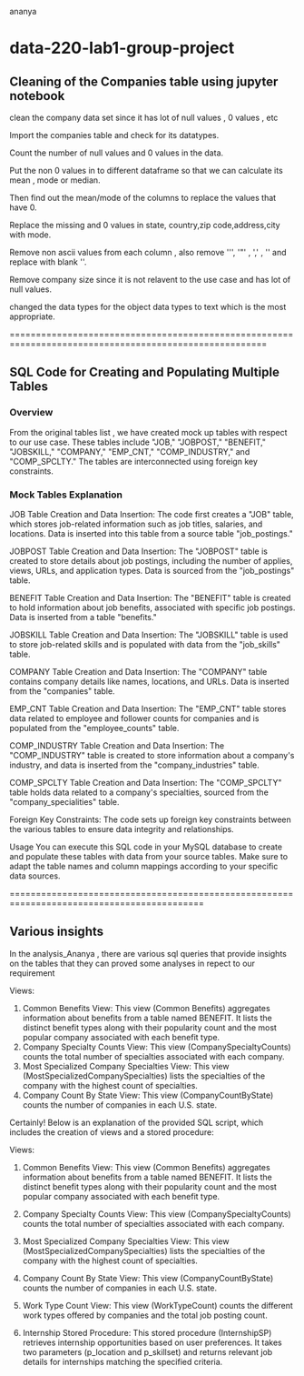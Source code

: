 ananya
# data-220-lab1-group-project 

## Cleaning of the Companies table using jupyter notebook

clean the company data set since it has lot of null values , 0 values , etc

Import the companies table and check for its datatypes.

Count the number of null values and 0 values in the data.

Put the non 0 values in to different dataframe so that we can calculate its mean , mode or median.

Then find out the mean/mode of the columns to replace the values that have 0.

Replace the missing and 0 values in state, country,zip code,address,city with mode.

Remove non ascii values from each column , also remove '\'',  '"'  , ','  , '' and replace with blank ''.

Remove company size since it is not relavent to the use case and has lot of null values.

changed the data types for the object data types to text which is the most appropriate.

=======================================================================================================
## SQL Code for Creating and Populating Multiple Tables
### Overview
From the original tables list , we have created mock up tables with respect to our use case.
These tables include "JOB," "JOBPOST," "BENEFIT," "JOBSKILL," "COMPANY," "EMP_CNT," "COMP_INDUSTRY," and "COMP_SPCLTY." The tables are interconnected using foreign key constraints.

### Mock Tables Explanation

JOB Table Creation and Data Insertion: The code first creates a "JOB" table, which stores job-related information such as job titles, salaries, and locations. Data is inserted into this table from a source table  "job_postings."

JOBPOST Table Creation and Data Insertion: The "JOBPOST" table is created to store details about job postings, including the number of applies, views, URLs, and application types. Data is sourced from the "job_postings" table.

BENEFIT Table Creation and Data Insertion: The "BENEFIT" table is created to hold information about job benefits, associated with specific job postings. Data is inserted from a table  "benefits."

JOBSKILL Table Creation and Data Insertion: The "JOBSKILL" table is used to store job-related skills and is populated with data from the "job_skills" table.

COMPANY Table Creation and Data Insertion: The "COMPANY" table contains company details like names, locations, and URLs. Data is inserted from the "companies" table.

EMP_CNT Table Creation and Data Insertion: The "EMP_CNT" table stores data related to employee and follower counts for companies and is populated from the "employee_counts" table.

COMP_INDUSTRY Table Creation and Data Insertion: The "COMP_INDUSTRY" table is created to store information about a company's industry, and data is inserted from the "company_industries" table.

COMP_SPCLTY Table Creation and Data Insertion: The "COMP_SPCLTY" table holds data related to a company's specialties, sourced from the "company_specialities" table.

Foreign Key Constraints: The code sets up foreign key constraints between the various tables to ensure data integrity and relationships.

Usage
You can execute this SQL code in your MySQL database to create and populate these tables with data from your source tables. Make sure to adapt the table names and column mappings according to your specific data sources.

===========================================================================================
## Various insights 
In the analysis_Ananya , there are various sql queries that provide insights on the tables that they can proved some analyses in repect to our requirement 

Views:
1. Common Benefits View:
This view (Common Benefits) aggregates information about benefits from a table named BENEFIT. It lists the distinct benefit types along with their popularity count and the most popular company associated with each benefit type.
2. Company Specialty Counts View:
This view (CompanySpecialtyCounts) counts the total number of specialties associated with each company.
3. Most Specialized Company Specialties View:
This view (MostSpecializedCompanySpecialties) lists the specialties of the company with the highest count of specialties.
4. Company Count By State View:
This view (CompanyCountByState) counts the number of companies in each U.S. state.

Certainly! Below is an explanation of the provided SQL script, which includes the creation of views and a stored procedure:

Views:
1. Common Benefits View:
This view (Common Benefits) aggregates information about benefits from a table named BENEFIT. It lists the distinct benefit types along with their popularity count and the most popular company associated with each benefit type.

2. Company Specialty Counts View:
This view (CompanySpecialtyCounts) counts the total number of specialties associated with each company.

3. Most Specialized Company Specialties View:
This view (MostSpecializedCompanySpecialties) lists the specialties of the company with the highest count of specialties.

4. Company Count By State View:
This view (CompanyCountByState) counts the number of companies in each U.S. state.

5. Work Type Count View:
This view (WorkTypeCount) counts the different work types offered by companies and the total job posting count.

6. Internship Stored Procedure:
This stored procedure (InternshipSP) retrieves internship opportunities based on user preferences. It takes two parameters (p_location and p_skillset) and returns relevant job details for internships matching the specified criteria.
